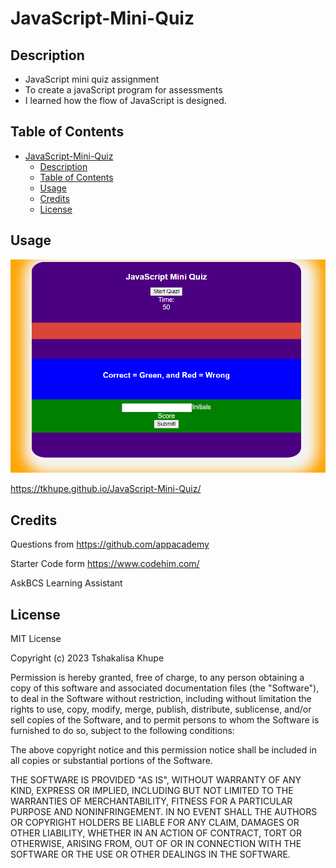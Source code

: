 # JavaScript-Mini-Quiz

## Description

- JavaScript mini quiz assignment
- To create  a  javaScript program for assessments
- I learned how the flow of JavaScript is designed.

## Table of Contents 
- [JavaScript-Mini-Quiz](#javascript-mini-quiz)
  - [Description](#description)
  - [Table of Contents](#table-of-contents)
  - [Usage](#usage)
  - [Credits](#credits)
  - [License](#license)
## Usage

![alt text](assets/images/Miniquiz.png)

https://tkhupe.github.io/JavaScript-Mini-Quiz/

## Credits

Questions from https://github.com/appacademy

Starter Code form https://www.codehim.com/

AskBCS Learning Assistant

## License

MIT License

Copyright (c) 2023 Tshakalisa Khupe

Permission is hereby granted, free of charge, to any person obtaining a copy
of this software and associated documentation files (the "Software"), to deal
in the Software without restriction, including without limitation the rights
to use, copy, modify, merge, publish, distribute, sublicense, and/or sell
copies of the Software, and to permit persons to whom the Software is
furnished to do so, subject to the following conditions:

The above copyright notice and this permission notice shall be included in all
copies or substantial portions of the Software.

THE SOFTWARE IS PROVIDED "AS IS", WITHOUT WARRANTY OF ANY KIND, EXPRESS OR
IMPLIED, INCLUDING BUT NOT LIMITED TO THE WARRANTIES OF MERCHANTABILITY,
FITNESS FOR A PARTICULAR PURPOSE AND NONINFRINGEMENT. IN NO EVENT SHALL THE
AUTHORS OR COPYRIGHT HOLDERS BE LIABLE FOR ANY CLAIM, DAMAGES OR OTHER
LIABILITY, WHETHER IN AN ACTION OF CONTRACT, TORT OR OTHERWISE, ARISING FROM,
OUT OF OR IN CONNECTION WITH THE SOFTWARE OR THE USE OR OTHER DEALINGS IN THE
SOFTWARE.
